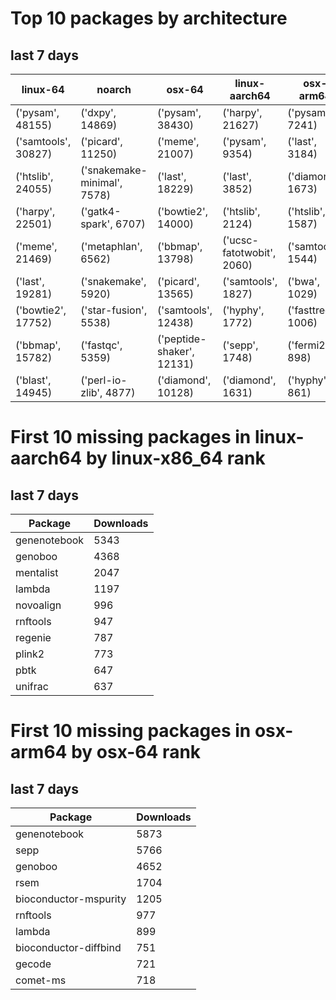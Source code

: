 # Top 10 packages by architecture
## last 7 days
|linux-64 | noarch | osx-64 | linux-aarch64 | osx-arm64 | 
|-|-|-|-|-|
|('pysam', 48155) |('dxpy', 14869) |('pysam', 38430) |('harpy', 21627) |('pysam', 7241) |
|('samtools', 30827) |('picard', 11250) |('meme', 21007) |('pysam', 9354) |('last', 3184) |
|('htslib', 24055) |('snakemake-minimal', 7578) |('last', 18229) |('last', 3852) |('diamond', 1673) |
|('harpy', 22501) |('gatk4-spark', 6707) |('bowtie2', 14000) |('htslib', 2124) |('htslib', 1587) |
|('meme', 21469) |('metaphlan', 6562) |('bbmap', 13798) |('ucsc-fatotwobit', 2060) |('samtools', 1544) |
|('last', 19281) |('snakemake', 5920) |('picard', 13565) |('samtools', 1827) |('bwa', 1029) |
|('bowtie2', 17752) |('star-fusion', 5538) |('samtools', 12438) |('hyphy', 1772) |('fasttree', 1006) |
|('bbmap', 15782) |('fastqc', 5359) |('peptide-shaker', 12131) |('sepp', 1748) |('fermi2', 898) |
|('blast', 14945) |('perl-io-zlib', 4877) |('diamond', 10128) |('diamond', 1631) |('hyphy', 861) |
# First 10 missing packages in linux-aarch64 by linux-x86_64 rank
## last 7 days

| Package | Downloads |
| - | - |
| genenotebook | 5343 | 
| genoboo | 4368 | 
| mentalist | 2047 | 
| lambda | 1197 | 
| novoalign | 996 | 
| rnftools | 947 | 
| regenie | 787 | 
| plink2 | 773 | 
| pbtk | 647 | 
| unifrac | 637 | 
# First 10 missing packages in osx-arm64 by osx-64 rank
## last 7 days

| Package | Downloads |
| - | - |
| genenotebook | 5873 | 
| sepp | 5766 | 
| genoboo | 4652 | 
| rsem | 1704 | 
| bioconductor-mspurity | 1205 | 
| rnftools | 977 | 
| lambda | 899 | 
| bioconductor-diffbind | 751 | 
| gecode | 721 | 
| comet-ms | 718 | 
